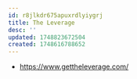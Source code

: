 ```yaml
---
id: r8jlkdr675apuxrdlyiygrj
title: The Leverage
desc: ''
updated: 1748823672504
created: 1748616788652
---
```


- https://www.gettheleverage.com/

